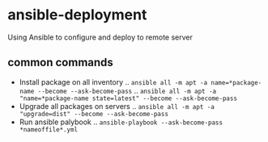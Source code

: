 # ansible-deployment
Using Ansible to configure and deploy to remote server

## common commands
- Install package on all inventory
	.. `ansible all -m apt -a name=*package-name --become --ask-become-pass`
	.. `ansible all -m apt -a "name=*package-name state=latest" --become --ask-become-pass`
- Upgrade all packages on servers
	.. `ansible all -m apt -a "upgrade=dist" --become --ask-become-pass`
- Run ansible palybook
	.. `ansible-playbook --ask-become-pass *nameoffile*.yml`
